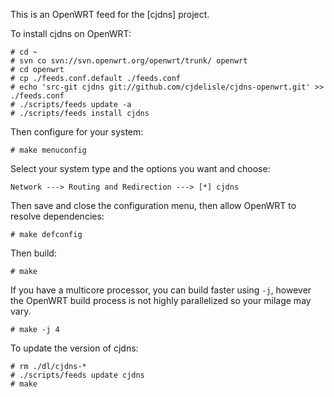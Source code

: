 This is an OpenWRT feed for the [cjdns] project.

To install cjdns on OpenWRT:

    # cd ~
    # svn co svn://svn.openwrt.org/openwrt/trunk/ openwrt
    # cd openwrt
    # cp ./feeds.conf.default ./feeds.conf
    # echo 'src-git cjdns git://github.com/cjdelisle/cjdns-openwrt.git' >> ./feeds.conf
    # ./scripts/feeds update -a
    # ./scripts/feeds install cjdns

Then configure for your system:

    # make menuconfig

Select your system type and the options you want and choose:

    Network ---> Routing and Redirection ---> [*] cjdns

Then save and close the configuration menu, then allow OpenWRT to resolve dependencies:

    # make defconfig

Then build:

    # make

If you have a multicore processor, you can build faster using `-j`,
however the OpenWRT build process is not highly parallelized so your milage may vary.

    # make -j 4

To update the version of cjdns:

    # rm ./dl/cjdns-*
    # ./scripts/feeds update cjdns
    # make
